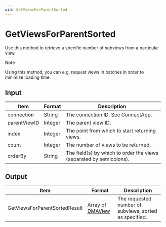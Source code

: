 ```yaml
---
uid: GetViewsForParentSorted
---
```


# GetViewsForParentSorted

Use this method to retrieve a specific number of subviews from a particular view.

> [!NOTE]
> Using this method, you can e.g. request views in batches in order to minimize loading time.

## Input

| Item         | Format  | Description                                                                      |
|--------------|---------|----------------------------------------------------------------------------------|
| connection   | String  | The connection ID. See [ConnectApp](xref:ConnectApp). |
| parentViewID | Integer | The parent view ID.                                                              |
| index        | Integer | The point from which to start returning views.                                   |
| count        | Integer | The number of views to be returned.                                              |
| orderBy      | String  | The field(s) by which to order the views (separated by semicolons).              |

## Output

| Item | Format | Description |
|--|--|--|
| GetViewsForParentSortedResult | Array of [DMAView](xref:DMAView) | The requested number of subviews, sorted as specified. |
